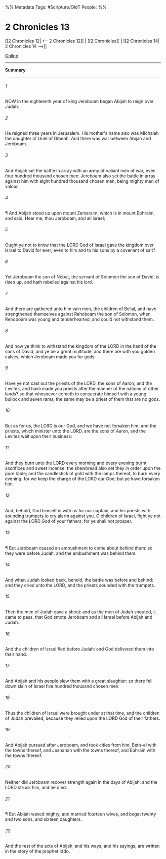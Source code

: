 

%% Metadata
Tags: #Scripture/OldT
People: 
%%
# 2 Chronicles 13
[[2 Chronicles 12| <-- 2 Chronicles 12]] | [[2 Chronicles]] | [[2 Chronicles 14| 2 Chronicles 14 -->]]

[Online](https://churchofjesuschrist.org/study/scriptures/ot/2-chr/13?lang=eng)

---
__Summary__



---

###### 1
NOW in the eighteenth year of king Jeroboam began Abijah to reign over Judah.
###### 2
He reigned three years in Jerusalem.  His mother's name also was Michaiah the daughter of Uriel of Gibeah.  And there was war between Abijah and Jeroboam.
###### 3
And Abijah set the battle in array with an army of valiant men of war, even four hundred thousand chosen men: Jeroboam also set the battle in array against him with eight hundred thousand chosen men, being mighty men of valour.
###### 4
¶ And Abijah stood up upon mount Zemaraim, which is in mount Ephraim, and said, Hear me, thou Jeroboam, and all Israel;
###### 5
Ought ye not to know that the LORD God of Israel gave the kingdom over Israel to David for ever, even to him and to his sons by a covenant of salt?
###### 6
Yet Jeroboam the son of Nebat, the servant of Solomon the son of David, is risen up, and hath rebelled against his lord.
###### 7
And there are gathered unto him vain men, the children of Belial, and have strengthened themselves against Rehoboam the son of Solomon, when Rehoboam was young and tenderhearted, and could not withstand them.
###### 8
And now ye think to withstand the kingdom of the LORD in the hand of the sons of David; and ye be a great multitude, and there are with you golden calves, which Jeroboam made you for gods.
###### 9
Have ye not cast out the priests of the LORD, the sons of Aaron, and the Levites, and have made you priests after the manner of the nations of other lands?  so that whosoever cometh to consecrate himself with a young bullock and seven rams, the same may be a priest of them that are no gods.
###### 10
But as for us, the LORD is our God, and we have not forsaken him; and the priests, which minister unto the LORD, are the sons of Aaron, and the Levites wait upon their business:
###### 11
And they burn unto the LORD every morning and every evening burnt sacrifices and sweet incense: the shewbread also set they in order upon the pure table; and the candlestick of gold with the lamps thereof, to burn every evening: for we keep the charge of the LORD our God; but ye have forsaken him.
###### 12
And, behold, God himself is with us for our captain, and his priests with sounding trumpets to cry alarm against you.  O children of Israel, fight ye not against the LORD God of your fathers; for ye shall not prosper.
###### 13
¶ But Jeroboam caused an ambushment to come about behind them: so they were before Judah, and the ambushment was behind them.
###### 14
And when Judah looked back, behold, the battle was before and behind: and they cried unto the LORD, and the priests sounded with the trumpets.
###### 15
Then the men of Judah gave a shout: and as the men of Judah shouted, it came to pass, that God smote Jeroboam and all Israel before Abijah and Judah.
###### 16
And the children of Israel fled before Judah: and God delivered them into their hand.
###### 17
And Abijah and his people slew them with a great slaughter: so there fell down slain of Israel five hundred thousand chosen men.
###### 18
Thus the children of Israel were brought under at that time, and the children of Judah prevailed, because they relied upon the LORD God of their fathers.
###### 19
And Abijah pursued after Jeroboam, and took cities from him, Beth-el with the towns thereof, and Jeshanah with the towns thereof, and Ephrain with the towns thereof.
###### 20
Neither did Jeroboam recover strength again in the days of Abijah: and the LORD struck him, and he died.
###### 21
¶ But Abijah waxed mighty, and married fourteen wives, and begat twenty and two sons, and sixteen daughters.
###### 22
And the rest of the acts of Abijah, and his ways, and his sayings, are written in the story of the prophet Iddo.



